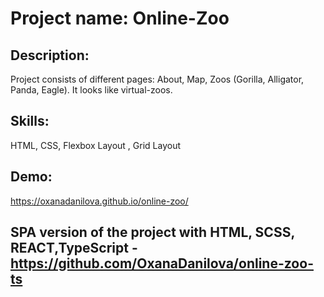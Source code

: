 # Project name: Online-Zoo

## Description:

Project consists of different pages: About, Map, Zoos (Gorilla, Alligator, Panda, Eagle). It looks like virtual-zoos.

## Skills:

HTML, CSS, Flexbox Layout , Grid Layout

## Demo:

https://oxanadanilova.github.io/online-zoo/

## SPA version of the project with HTML, SCSS, REACT,TypeScript - https://github.com/OxanaDanilova/online-zoo-ts
